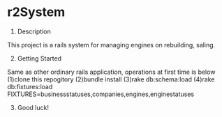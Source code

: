 r2System
========

1. Description

This project is a rails system for managing engines on rebuilding, saling.

2. Getting Started

Same as other ordinary rails application, operations at first time is below
(1)clone this repogitory
(2)bundle install
(3)rake db:schema:load
(4)rake db:fixtures:load FIXTURES=businessstatuses,companies,engines,enginestatuses


3. Good luck!

